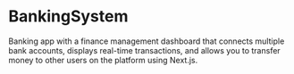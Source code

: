 # BankingSystem
 Banking app with a finance management dashboard that connects multiple bank accounts, displays real-time transactions, and allows you to transfer money to other users on the platform using Next.js.
